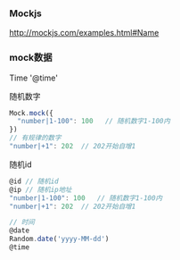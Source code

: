 ### Mockjs

http://mockjs.com/examples.html#Name



### mock数据

Time   '@time'

随机数字

```js
Mock.mock({
  "number|1-100": 100   // 随机数字1-100内
})
// 有规律的数字
"number|+1": 202  // 202开始自增1
```



随机id

```js
@id // 随机id
@ip // 随机ip地址
"number|1-100": 100   // 随机数字1-100内
"number|+1": 202  // 202开始自增1

// 时间
@date
Random.date('yyyy-MM-dd')
@time
```

